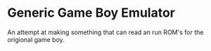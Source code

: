 # Generic Game Boy Emulator

An attempt at making something that can read an run ROM's for the origional game boy.